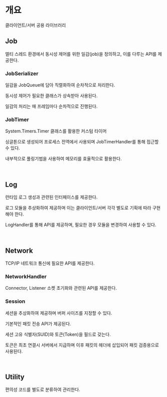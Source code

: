 # 개요
클라이언트/서버 공용 라이브러리

## Job
멀티 스레드 환경에서 동시성 제어를 위한 일감(job)을 정의하고, 이를 다루는 API를 제공한다.

### JobSerializer
일감을 JobQueue에 담아 직렬화하여 순차적으로 처리한다.

동시성 제어가 필요한 클래스가 상속받아 사용된다.

일감의 처리는 매 프레임마다 순차적으로 진행된다.

### JobTimer
System.Timers.Timer 클래스를 활용한 커스텀 타이머

싱글톤으로 생성되어 프로세스 전역에서 사용되며 JobTimerHandler를 통해 접근할 수 있다.

내부적으로 풀링기법을 사용하여 메모리를 효율적으로 활용한다.

<br/>

## Log
런타임 로그 생성과 관련된 인터페이스를 제공한다.

로그 모듈을 추상화하여 제공하며 이는 클라이언트/서버 각각 별도로 기획에 따라 구현해야 한다.

LogHandler를 통해 API를 제공하며, 필요한 경우 모듈을 변경하여 사용할 수 있다.

<br/>

## Network
TCP/IP 네트워크 통신에 필요한 API를 제공한다.

### NetworkHandler
Connector, Listener 소켓 초기화와 관련된 API를 제공한다.

### Session
세션을 추상화하여 제공하며 버퍼 사이즈를 지정할 수 있다.

기본적인 패킷 전송 API가 제공된다.

세션 고유 식별자(SUID)와 토큰(Token)을 필드로 갖는다.

토큰은 최초 연결시 서버에서 지급하며 이후 패킷의 헤더에 삽입되어 패킷 검증용으로 사용된다.

<br/>

## Utility
편의성 코드를 별도로 분류하여 관리한다.